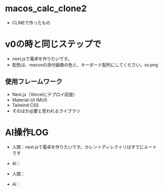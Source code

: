 # macos_calc_clone2
- CLINEで作ったもの

# v0の時と同じステップで
- next.jsで電卓を作りたいです。
- 配色は、macosの添付画像の色と、キーボード配列にしてください。ss.png

## 使用フレームワーク
- Next.js（Vercelにデプロイ前提）
- Material-UI (MUI)
- Tailwind CSS
- そのほか必要と思われるライブラリ

# AI操作LOG
- 人間：next.jsで電卓を作りたいです。カレントディレクトリはすでにルートです
- AI：

- 人間：
- AI：

